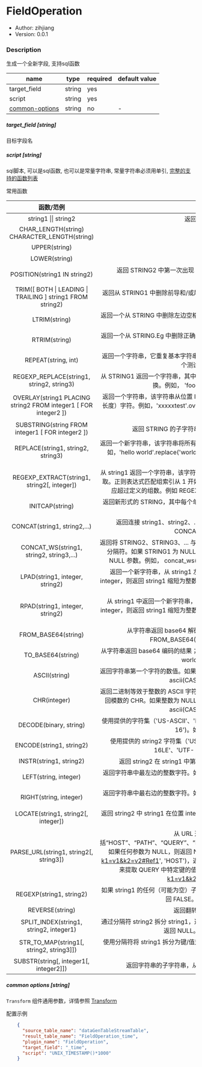 # FieldOperation

* Author: zihjiang
* Version: 0.0.1

### Description

生成一个全新字段, 支持sql函数

| name                                     | type   | required | default value |
| ---------------------------------------- | ------ | -------- | ------------- |
| target_field                             | string | yes      |               |
| script                                   | string | yes      |               |
| [common-options](#common-options-string) | string | no       | -             |

##### target_field [string]

目标字段名

##### script [string]

sql脚本, 可以是sql函数, 也可以是常量字符串, 常量字符串必须用单引,  [完整的支持的函数列表](https://ci.apache.org/projects/flink/flink-docs-release-1.13/zh/docs/dev/table/functions/systemfunctions/)

常用函数

|                          函数/范例                           |                             说明                             |
| :----------------------------------------------------------: | :----------------------------------------------------------: |
|                     string1 \|\| string2                     |               返回 STRING1 和 STRING2 的相加。               |
|         CHAR_LENGTH(string) CHARACTER_LENGTH(string)         |                   返回 STRING 中的字符数。                   |
|                        UPPER(string)                         |                   以大写形式返回 STRING。                    |
|                        LOWER(string)                         |                   以小写形式返回 STRING。                    |
|                 POSITION(string1 IN string2)                 | 返回 STRING2 中第一次出现 STRING1 的位置（从 1 开始）；如果在 STRING2 中找不到 STRING1，则返回 0。 |
|  TRIM([ BOTH \| LEADING \| TRAILING ] string1 FROM string2)  | 返回从 STRING1 中删除前导和/或尾随字符 STRING2 的字符串。默认情况下，两边的空格都会被删除。 |
|                        LTRIM(string)                         | 返回一个从 STRING 中删除左边空格的字符串。例如，'这是一个测试字符串。'.ltrim() 返回“这是一个测试字符串。”。 |
|                        RTRIM(string)                         | 返回一个从 STRING.Eg 中删除正确空格的字符串。例如，'这是一个测试字符串。 '.rtrim() 返回“这是一个测试字符串。”。 |
|                     REPEAT(string, int)                      | 返回一个字符串，它重复基本字符串整数次。例如，REPEAT('This is a test String.', 2) 返回“这是一个测试字符串。这是一个测试字符串。”。 |
|          REGEXP_REPLACE(string1, string2, string3)           | 从 STRING1 返回一个字符串，其中所有与正则表达式 STRING2 匹配的子字符串连续被 STRING3 替换。例如， 'foobar'.regexpReplace('oo\|ar', '') returns "fb". |
| OVERLAY(string1 PLACING string2 FROM integer1 [ FOR integer2 ]) | 返回一个字符串，该字符串从位置 INT1 用 STRING2 替换 STRING1 的 INT2（默认为 STRING2 的长度）字符。例如，'xxxxxtest'.overlay('xxxx', 6) 返回“xxxxxxxxx”； 'xxxxxtest'.overlay('xxxx', 6, 2) 返回“xxxxxxxxxst”。 |
|       SUBSTRING(string FROM integer1 [ FOR integer2 ])       | 返回 STRING 的子字符串，从位置 INT1 开始，长度为 INT2（默认到结尾）。 |
|              REPLACE(string1, string2, string3)              | 返回一个新字符串，该字符串将所有出现的 STRING2 替换为 STRING1 中的 STRING3（非重叠）。例如，'hello world'.replace('world', 'flink') 返回 'hello flink'; 'ababab'.replace('abab', 'z') 返回 'zab'。 |
|         REGEXP_EXTRACT(string1, string2[, integer])          | 从 string1 返回一个字符串，该字符串使用指定的正则表达式 string2 和正则表达式匹配组索引整数提取。正则表达式匹配组索引从 1 开始，0 表示匹配整个正则表达式。此外，正则表达式匹配组索引不应超过定义的组数。例如 REGEXP_EXTRACT('foothebar', 'foo(.*?)(bar)', 2)" 返回 "bar"。 |
|                       INITCAP(string)                        | 返回新形式的 STRING，其中每个单词的第一个字符转换为大写，其余字符转换为小写。这里的单词表示字母数字字符序列。 |
|                 CONCAT(string1, string2,...)                 | 返回连接 string1、string2、...的字符串。如果任何参数为 NULL，则返回 NULL。例如，CONCAT('AA', 'BB', 'CC') 返回“AABBCC”。 |
|           CONCAT_WS(string1, string2, string3,...)           | 返回将 STRING2、STRING3、... 与分隔符 STRING1 连接起来的字符串。在要连接的字符串之间添加分隔符。如果 STRING1 为 NULL，则返回 NULL。与 concat() 相比， concat_ws() 会自动跳过 NULL 参数。例如， concat_ws('~', 'AA', Null(STRING), 'BB', '', 'CC') 返回“AA~BB~~CC”。 |
|               LPAD(string1, integer, string2)                | 返回一个新字符串，从 string1 左边填充 string2 到整数字符的长度。如果 string1 的长度小于 integer，则返回 string1 缩短为整数字符。例如，LPAD('hi',4,'??') 返回“??hi”； LPAD('hi',1,'??') 返回“h”。 |
|               RPAD(string1, integer, string2)                | 从 string1 中返回一个新字符串，用 string2 右填充，长度为整数字符。如果 string1 的长度小于 integer，则返回 string1 缩短为整数字符。例如，RPAD('hi',4,'??') 返回“hi??”，RPAD('hi',1,'??') 返回“h”。 |
|                     FROM_BASE64(string)                      | 从字符串返回 base64 解码的结果；如果字符串为 NULL，则返回 NULL。例如，FROM_BASE64('aGVsbG8gd29ybGQ=') 返回“hello world”。 |
|                      TO_BASE64(string)                       | 从字符串返回 base64 编码的结果；如果字符串为 NULL，则返回 NULL。例如，TO_BASE64('hello world') 返回“aGVsbG8gd29ybGQ=”。 |
|                        ASCII(string)                         | 返回字符串第一个字符的数值。如果字符串为 NULL，则返回 NULL。例如，ascii('abc') 返回 97，而 ascii(CAST(NULL AS VARCHAR)) 返回 NULL。 |
|                         CHR(integer)                         | 返回二进制等效于整数的 ASCII 字符。如果整数大于 255，我们将先得到整数除以 255 的模数，并返回模数的 CHR。如果整数为 NULL，则返回 NULL。例如，chr(97) 返回 a，chr(353) 返回 a，而 ascii(CAST(NULL AS VARCHAR)) 返回 NULL。 |
|                    DECODE(binary, string)                    | 使用提供的字符集（'US-ASCII'、'ISO-8859-1'、'UTF-8'、'UTF-16BE'、'UTF-16LE'、'UTF- 16')。如果任一参数为空，则结果也将为空。 |
|                   ENCODE(string1, string2)                   | 使用提供的 string2 字符集（'US-ASCII'、'ISO-8859-1'、'UTF-8'、'UTF-16BE'、'UTF-16LE'、'UTF- 16')。如果任一参数为空，则结果也将为空。 |
|                   INSTR(string1, string2)                    | 返回 string2 在 string1 中第一次出现的位置。如果任何参数为 NULL，则返回 NULL。 |
|                    LEFT(string, integer)                     | 返回字符串中最左边的整数字符。如果整数为负，则返回 EMPTY 字符串。如果任何参数为 NULL，则返回 NULL。 |
|                    RIGHT(string, integer)                    | 返回字符串中最右边的整数字符。如果整数为负，则返回 EMPTY 字符串。如果任何参数为 NULL，则返回 NULL。 |
|             LOCATE(string1, string2[, integer])              | 返回 string2 中 string1 在位置 integer 之后第一次出现的位置。如果未找到，则返回 0。如果任何参数为 NULL，则返回 NULL。 |
|            PARSE_URL(string1, string2[, string3])            | 从 URL 返回指定的部分。 string2 的有效值包括“HOST”、“PATH”、“QUERY”、“REF”、“PROTOCOL”、“AUTHORITY”、“FILE”和“USERINFO”。如果任何参数为 NULL，则返回 NULL。例如，parse_url('http://facebook.com/path1/p.php?k1=v1&k2=v2#Ref1', 'HOST')，返回 'facebook.com'。还可以通过提供键作为第三个参数 string3 来提取 QUERY 中特定键的值。例如， parse_url('http://facebook.com/path1/p.php?k1=v1&k2=v2#Ref1', 'QUERY', 'k1') 返回 'v1'。 |
|                   REGEXP(string1, string2)                   | 如果 string1 的任何（可能为空）子字符串与 Java 正则表达式 string2 匹配，则返回 TRUE，否则返回 FALSE。如果任何参数为 NULL，则返回 NULL。 |
|                       REVERSE(string)                        |         返回翻转的字符串, 如果参数为null, 则返回null         |
|           SPLIT_INDEX(string1, string2, integer1)            | 通过分隔符 string2 拆分 string1，返回拆分字符串的第整数（从零开始）字符串。如果整数为负，则返回 NULL。如果任何参数为 NULL，则返回 NULL。 |
|           STR_TO_MAP(string1[, string2, string3]])           | 使用分隔符将 string1 拆分为键/值对后返回一个映射。 string2 是对分隔符，默认为 ','。而 string3 是键值分隔符，默认为 '='。 |
|            SUBSTR(string[, integer1[, integer2]])            | 返回字符串的子字符串，从位置 integer1 开始，长度为 integer2（默认到末尾）。 |



##### common options [string]

`Transform` 组件通用参数，详情参照 [Transform]()

配置示例

```json
    {
      "source_table_name": "dataGenTableStreamTable",
      "result_table_name": "FieldOperation_time",
      "plugin_name": "FieldOperation",
      "target_field": "_time",
      "script": "UNIX_TIMESTAMP()*1000"
    }
```

